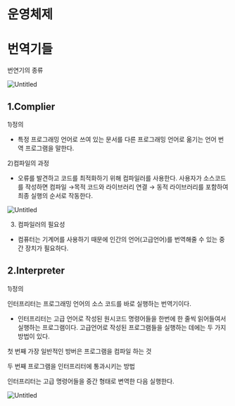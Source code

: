 # 운영체제

# 번역기들

번연기의 종류 

![Untitled](%E1%84%8B%E1%85%AE%E1%86%AB%E1%84%8B%E1%85%A7%E1%86%BC%E1%84%8E%E1%85%A6%E1%84%8C%E1%85%A6%2084cdad821f154ca5b156a67520db82e4/Untitled.png)

## 1.Complier

1)정의

- 특정 프로그래밍 언어로 쓰여 있는 문서를 다른 프로그래밍 언어로 옮기는 언어 번역 프로그램을 말한다.

2)컴파일의 과정

- 오류를 발견하고 코드를 최적화하기 위해 컴파일러를 사용한다. 사용자가 소스코드를 작성하면 컴파일 →목적 코드와 라이브러리 연결 → 동적 라이브러리를 포함하여 최종 실행의 순서로 작동한다.

![Untitled](%E1%84%8B%E1%85%AE%E1%86%AB%E1%84%8B%E1%85%A7%E1%86%BC%E1%84%8E%E1%85%A6%E1%84%8C%E1%85%A6%2084cdad821f154ca5b156a67520db82e4/Untitled%201.png)

3) 컴파일러의 필요성

- 컴퓨터는 기계어를 사용하기 때문에 인간의 언어(고급언어)를 번역해줄 수 있는 중간 장치가 필요하다.

## 2.Interpreter

1)정의

인터프리터는 프로그래밍 언어의 소스 코드를 바로 실행하는 번역기이다.

- 인터프리터는 고급 언어로 작성된 원시코드 명령어들을 한번에 한 줄씩 읽어들여서 실행하는 프로그램이다. 고급언어로 작성된 프로그램들을 실행하는 데에는 두 가지 방법이 있다.

첫 번째 가장 일반적인 방버은 프로그램을 컴파일 하는 것

두 번째 프로그램을 인터프리터에 통과시키는 방법

인터프리터는 고급 명령어들을 중간 형태로 변역한 다음 실행한다.

![Untitled](%E1%84%8B%E1%85%AE%E1%86%AB%E1%84%8B%E1%85%A7%E1%86%BC%E1%84%8E%E1%85%A6%E1%84%8C%E1%85%A6%2084cdad821f154ca5b156a67520db82e4/Untitled%202.png)